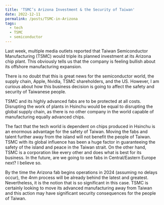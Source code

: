 ```yaml
---
title: 'TSMC’s Arizona Investment & the Security of Taiwan'
date: 2022-12-11
permalink: /posts/TSMC-in-Arizona
tags:
  - tech
  - TSMC
  - semiconductor
---
```

Last week, multiple media outlets reported that Taiwan Semiconductor Manufacturing (TSMC) would triple its planned investment at its Arizona chip plant. This obviously tells us that the company is feeling bullish about its offshore manufacturing expansion.

There is no doubt that this is great news for the semiconductor world, the supply chain, Apple, Nvidia, TSMC shareholders, and the US. However, I am curious about how this business decision is going to affect the safety and security of Taiwanese people.

TSMC and its highly advanced fabs are to be protected at all costs. Disrupting the work of plants in Hsinchu would be equal to disrupting the global supply chain, as there is no other company in the world capable of manufacturing equally advanced chips.

The fact that the tech world is dependent on chips produced in Hsinchu is an enormous advantage for the safety of Taiwan. Moving the fabs and talent further away from the island will not benefit the people of Taiwan. TSMC with its global influence has been a huge factor in guaranteeing the safety of the island and peace in the Taiwan strait. On the other hand, TSMC is a corporation like every other and does what is best for its business. In the future, are we going to see fabs in Central/Eastern Europe next? I believe so.

By the time the Arizona fab begins operations in 2024 (assuming no delays occur), the 4nm process will be already behind the latest and greatest. Nevertheless, it is the notion that is so significant in this case. TSMC is certainly looking to move its advanced manufacturing away from Taiwan and this action may have significant security consequences for the people of Taiwan.